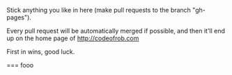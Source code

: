 Stick anything you like in here (make pull requests to the branch "gh-pages").

Every pull request will be automatically merged if possible, and then it'll end up on the home page of http://codeofrob.com

First in wins, good luck.

=== fooo
